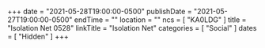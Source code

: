 +++
date = "2021-05-28T19:00:00-0500"
publishDate = "2021-05-27T19:00:00-0500"
endTime = ""
location = ""
ncs = [ "KA0LDG" ]
title = "Isolation Net 0528"
linkTitle = "Isolation Net"
categories = [ "Social" ]
dates = [ "Hidden" ]
+++
